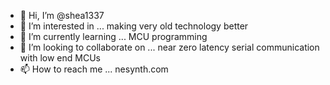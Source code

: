 - 👋 Hi, I’m @shea1337
- 👀 I’m interested in ... making very old technology better
- 🌱 I’m currently learning ... MCU programming
- 💞️ I’m looking to collaborate on ... near zero latency serial communication with low end MCUs
- 📫 How to reach me ... nesynth.com

<!---
shea1337/shea1337 is a ✨ special ✨ repository because its `README.md` (this file) appears on your GitHub profile.
You can click the Preview link to take a look at your changes.
--->
